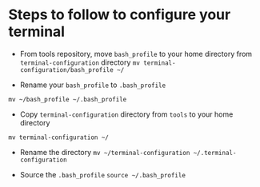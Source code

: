 # Steps to follow to configure your terminal

- From tools repository, move `bash_profile` to your home directory from `terminal-configuration` directory
```mv terminal-configuration/bash_profile ~/```

- Rename your `bash_profile` to `.bash_profile`

```mv ~/bash_profile ~/.bash_profile```

- Copy `terminal-configuration` directory from `tools` to your home directory

```mv terminal-configuration ~/```

- Rename the directory
```mv ~/terminal-configuration ~/.terminal-configuration```

- Source the `.bash_profile`
```source ~/.bash_profile```
